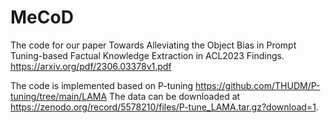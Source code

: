 # MeCoD
The code for our paper Towards Alleviating the Object Bias in Prompt Tuning-based Factual Knowledge Extraction in ACL2023 Findings.
https://arxiv.org/pdf/2306.03378v1.pdf

The code is implemented based on P-tuning https://github.com/THUDM/P-tuning/tree/main/LAMA
The data can be downloaded at https://zenodo.org/record/5578210/files/P-tune_LAMA.tar.gz?download=1.
